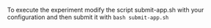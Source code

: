To execute the experiment modify the script submit-app.sh with your configuration and then submit it with `bash submit-app.sh`
